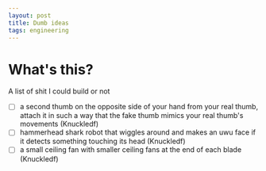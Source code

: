 ```yaml
---
layout: post
title: Dumb ideas
tags: engineering
---
```

# What's this?
A list of shit I could build or not

- [ ] a second thumb on the opposite side of your hand from your real thumb, attach it in such a way that the fake thumb mimics your real thumb's movements (Knuckledf)
- [ ] hammerhead shark robot that wiggles around and makes an uwu face if it detects something touching its head (Knuckledf)
- [ ] a small ceiling fan with smaller ceiling fans at the end of each blade (Knuckledf)
